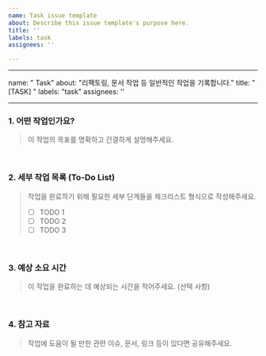 ```yaml
---
name: Task issue template
about: Describe this issue template's purpose here.
title: ''
labels: task
assignees: ''

---
```


---
name: " Task"
about: "리팩토링, 문서 작업 등 일반적인 작업을 기록합니다."
title: "[TASK] "
labels: "task"
assignees: ''

---

### 1. 어떤 작업인가요?
> 이 작업의 목표를 명확하고 간결하게 설명해주세요.

<br>

### 2. 세부 작업 목록 (To-Do List)
> 작업을 완료하기 위해 필요한 세부 단계들을 체크리스트 형식으로 작성해주세요.
> - [ ] TODO 1
> - [ ] TODO 2
> - [ ] TODO 3

<br>

### 3. 예상 소요 시간
> 이 작업을 완료하는 데 예상되는 시간을 적어주세요. (선택 사항)

<br>

### 4. 참고 자료
> 작업에 도움이 될 만한 관련 이슈, 문서, 링크 등이 있다면 공유해주세요.
